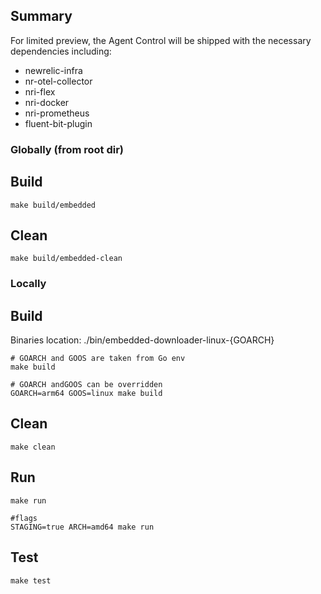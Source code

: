 ## Summary


For limited preview, the Agent Control will be shipped with the necessary dependencies including:

* newrelic-infra
* nr-otel-collector
* nri-flex
* nri-docker
* nri-prometheus
* fluent-bit-plugin

### Globally (from root dir)

## Build

```
make build/embedded
```

## Clean

```
make build/embedded-clean
```

### Locally

## Build

Binaries location: ./bin/embedded-downloader-linux-{GOARCH}

```
# GOARCH and GOOS are taken from Go env
make build

# GOARCH andGOOS can be overridden
GOARCH=arm64 GOOS=linux make build
```

## Clean

```
make clean
```

## Run

```
make run

#flags
STAGING=true ARCH=amd64 make run
```

## Test

```
make test
```